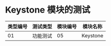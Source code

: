 # Keystone 模块的测试

|类型编号|测试类型|模块编号|模块名称|
|--------|--------|--------|--------|
|01|功能测试|05|Keystone|
